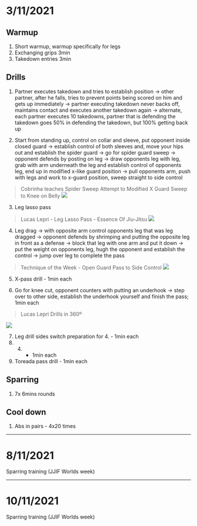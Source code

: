 # 3/11/2021

## Warmup

1. Short warmup, warmup specifically for legs
2. Exchanging grips 3min
3. Takedown entries 3min

## Drills

1. Partner executes takedown and tries to establish position → other partner, after he falls, tries to prevent points being scored on him and gets up immediately → partner executing takedown never backs off, maintains contact and executes another takedown again → alternate, each partner executes 10 takedowns, partner that is defending the takedown goes 50% in defending the takedown, but 100% getting back up

2. Start from standing up, control on collar and sleeve, put opponent inside closed guard →  establish control of both sleeves and, move your hips out and establish the spider guard → go for spider guard sweep → opponent defends by posting on leg → draw opponents leg with leg, grab with arm underneath the leg and establish control of opponents leg, end up in modified x-like guard position → pull opponents arm, push with legs and work to x-guard position, sweep straight to side control

> Cobrinha teaches Spider Sweep Attempt to Modified X Guard Sweep to Knee on Belly
 [![](https://img.youtube.com/vi/5FPm1MCPDGw/0.jpg)](https://www.youtube.com/watch?v=5FPm1MCPDGw)

 3. Leg lasso pass

 > Lucas Lepri - Leg Lasso Pass - Essence Of Jiu-Jitsu
  [![](https://img.youtube.com/vi/PW9MdNlh25I/0.jpg)](https://www.youtube.com/watch?v=PW9MdNlh25I)

4. Leg drag → with opposite arm control opponents leg that was leg dragged → opponent defends by shrimping and putting the opposite leg in front as a defense → block that leg with one arm and put it down → put the weight on opponents leg, hugh the opponent and establish the control → jump over leg to complete the pass

> Technique of the Week - Open Guard Pass to Side Control
 [![](https://img.youtube.com/vi/-Xt2h31ydf0/0.jpg)](https://www.youtube.com/watch?v=-Xt2h31ydf0)

5. X-pass drill - 1min each

6. Go for knee cut, opponent counters with putting an underhook → step over to other side, establish the underhook yourself and finish the pass; 1min each

> Lucas Lepri Drills in 360º

 [![](https://img.youtube.com/vi/Adt-G0I4Bh0/0.jpg)](https://www.youtube.com/watch?v=Adt-G0I4Bh0&t=40s)

7. Leg drill sides switch preparation for 4. - 1min each
8. 4. - 1min each
9. Toreada pass drill - 1min each

## Sparring

1. 7x 6mins rounds

## Cool down

1. Abs in pairs - 4x20 times

---

# 8/11/2021

Sparring training (JJIF Worlds week)

---

# 10/11/2021

Sparring training (JJIF Worlds week)
